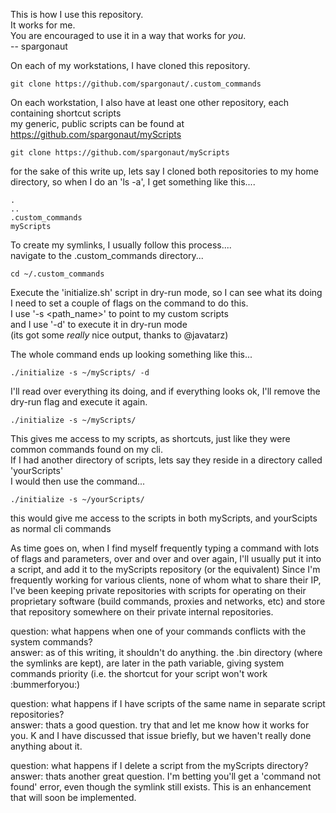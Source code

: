 This is how I use this repository.  
It works for me.  
You are encouraged to use it in a way that works for *you*.  
-- spargonaut

On each of my workstations, I have cloned this repository.  
```  
git clone https://github.com/spargonaut/.custom_commands  
```  

On each workstation, I also have at least one other repository, each containing shortcut scripts  
my generic, public scripts can be found at https://github.com/spargonaut/myScripts  
```  
git clone https://github.com/spargonaut/myScripts  
```  

for the sake of this write up, lets say I cloned both repositories to my home directory, so when I do an 'ls -a', I get something like this....  
```  
.  
..  
.custom_commands  
myScripts  
```  


To create my symlinks, I usually follow this process....  
navigate to the .custom_commands directory...  
```  
cd ~/.custom_commands  
```  

Execute the 'initialize.sh' script in dry-run mode, so I can see what its doing  
I need to set a couple of flags on the command to do this.  
I use '-s <path_name>' to point to my custom scripts  
and I use '-d' to execute it in dry-run mode  
(its got some *really* nice output, thanks to @javatarz)  

The whole command ends up looking something like this...  
```  
./initialize -s ~/myScripts/ -d  
```  

I'll read over everything its doing, and if everything looks ok, I'll remove the dry-run flag and execute it again.  
```  
./initialize -s ~/myScripts/  
```  

This gives me access to my scripts, as shortcuts, just like they were common commands found on my cli.  
If I had another directory of scripts, lets say they reside in a directory called 'yourScripts'  
I would then use the command...  
```
./initialize -s ~/yourScripts/  
```  
this would give me access to the scripts in both myScripts, and yourScipts as normal cli commands  


As time goes on, when I find myself frequently typing a command with lots of flags and parameters, over and over and over again, I'll usually put it into a script, and add it to the myScripts repository (or the equivalent)
Since I'm frequently working for various clients, none of whom what to share their IP, I've been keeping private repositories with scripts for operating on their proprietary software (build commands, proxies and networks, etc) and store that repository somewhere on their private internal repositories.  


question:  what happens when one of your commands conflicts with the system commands?  
answer:  as of this writing, it shouldn't do anything.  the .bin directory (where the symlinks are kept), are later in the path variable, giving system commands priority (i.e. the shortcut for your script won't work :bummerforyou:)  

question: what happens if I have scripts of the same name in separate script repositories?  
answer:  thats a good question.  try that and let me know how it works for you.  K and I have discussed that issue briefly, but we haven't really done anything about it.  

question:  what happens if I delete a script from the myScripts directory?  
answer:  thats another great question.  I'm betting you'll get a 'command not found' error, even though the symlink still exists.  This is an enhancement that will soon be implemented.  
